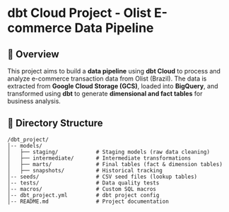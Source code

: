 # dbt Cloud Project - Olist E-commerce Data Pipeline

## 📌 Overview
This project aims to build a **data pipeline** using **dbt Cloud** to process and analyze e-commerce transaction data from Olist (Brazil). The data is extracted from **Google Cloud Storage (GCS)**, loaded into **BigQuery**, and transformed using **dbt** to generate **dimensional and fact tables** for business analysis.

## 📂 Directory Structure
```
/dbt_project/
│-- models/
│   ├── staging/            # Staging models (raw data cleaning)
│   ├── intermediate/       # Intermediate transformations
│   ├── marts/              # Final tables (fact & dimension tables)
│   ├── snapshots/          # Historical tracking
│-- seeds/                  # CSV seed files (lookup tables)
│-- tests/                  # Data quality tests
│-- macros/                 # Custom SQL macros
│-- dbt_project.yml         # dbt project config
│-- README.md               # Project documentation
```
